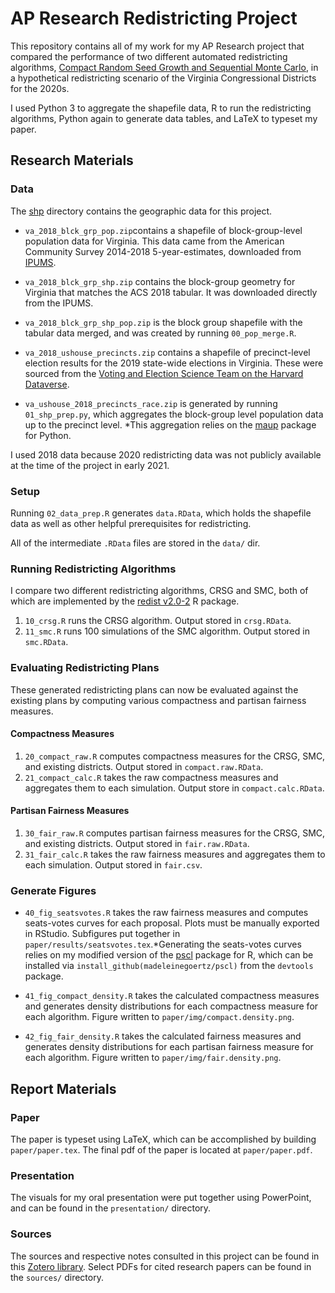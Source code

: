 # AP Research Redistricting Project

This repository contains all of my work for my AP Research project that compared the performance of two different automated redistricting algorithms, [Compact Random Seed Growth and Sequential Monte Carlo](https://github.com/alarm-redist/redist/releases/tag/v2.0-2), in a hypothetical redistricting scenario of the Virginia Congressional Districts for the 2020s.

I used Python 3 to aggregate the shapefile data, R to run the redistricting algorithms, Python again to generate data tables, and LaTeX to typeset my paper.

## Research Materials

### Data

The [shp](https://github.com/madeleinegoertz/ap-research-redistricting/tree/master/shp) directory contains the geographic data for this project.

* `va_2018_blck_grp_pop.zip`contains a shapefile of block-group-level population data for Virginia. This data came from the American Community Survey 2014-2018 5-year-estimates, downloaded from [IPUMS](https://www.nhgis.org/).

* `va_2018_blck_grp_shp.zip` contains the block-group geometry for Virginia that matches the ACS 2018 tabular. It was downloaded directly from the IPUMS.
  
* `va_2018_blck_grp_shp_pop.zip` is the block group shapefile with the tabular data merged, and was created by running `00_pop_merge.R`.

* `va_2018_ushouse_precincts.zip` contains a shapefile of precinct-level election results for the 2019 state-wide elections in Virginia. These were sourced from the [Voting and Election Science Team on the Harvard Dataverse](https://dataverse.harvard.edu/file.xhtml?persistentId=doi:10.7910/DVN/UBKYRU/K8EV6K&version=34.0).

* `va_ushouse_2018_precincts_race.zip` is generated by running `01_shp_prep.py`, which aggregates the block-group level population data up to the precinct level. *This aggregation relies on the [maup](https://github.com/mggg/maup) package for Python.

I used 2018 data because 2020 redistricting data was not publicly available at the time of the project in early 2021.

### Setup

Running `02_data_prep.R` generates `data.RData`, which holds the shapefile data as well as other helpful prerequisites for redistricting.

All of the intermediate `.RData` files are stored in the `data/` dir.

### Running Redistricting Algorithms

I compare two different redistricting algorithms, CRSG and SMC, both of which are implemented by the [redist v2.0-2](https://github.com/alarm-redist/redist/releases/tag/v2.0-2) R package.

1. `10_crsg.R` runs the CRSG algorithm. Output stored in `crsg.RData`.
2. `11_smc.R` runs 100 simulations of the SMC algorithm. Output stored in `smc.RData`.

### Evaluating Redistricting Plans

These generated redistricting plans can now be evaluated against the existing plans by computing various compactness and partisan fairness measures.

#### Compactness Measures

1. `20_compact_raw.R` computes compactness measures for the CRSG, SMC, and existing districts. Output stored in `compact.raw.RData`.
2. `21_compact_calc.R` takes the raw compactness measures and aggregates them to each simulation. Output store in `compact.calc.RData`.

#### Partisan Fairness Measures

1. `30_fair_raw.R` computes partisan fairness measures for the CRSG, SMC, and existing districts. Output stored in `fair.raw.RData`.
2. `31_fair_calc.R` takes the raw fairness measures and aggregates them to each simulation. Output stored in `fair.csv`.

### Generate Figures

* `40_fig_seatsvotes.R` takes the raw fairness measures and computes seats-votes curves for each proposal. Plots must be manually exported in RStudio. Subfigures put together in `paper/results/seatsvotes.tex`.*Generating the seats-votes curves relies on my modified version of the [pscl](https://github.com/madeleinegoertz/pscl/) package for R, which can be installed via `install_github(madeleinegoertz/pscl)` from the `devtools` package.

* `41_fig_compact_density.R` takes the calculated compactness measures and generates density distributions for each compactness measure for each algorithm. Figure written to `paper/img/compact.density.png`.

* `42_fig_fair_density.R` takes the calculated fairness measures and generates density distributions for each partisan fairness measure for each algorithm. Figure written to `paper/img/fair.density.png`.

## Report Materials

### Paper

The paper is typeset using LaTeX, which can be accomplished by building `paper/paper.tex`. The final pdf of the paper is located at `paper/paper.pdf`.

### Presentation

The visuals for my oral presentation were put together using PowerPoint, and can be found in the `presentation/` directory. 

### Sources

The sources and respective notes consulted in this project can be found in this [Zotero library](https://www.zotero.org/groups/2728121/ap-research-redistricting/tags/cited/library). Select PDFs for cited research papers can be found in the `sources/` directory. 



